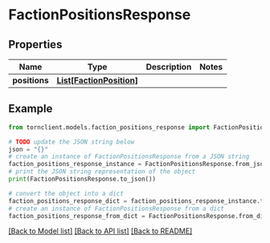 # FactionPositionsResponse


## Properties

Name | Type | Description | Notes
------------ | ------------- | ------------- | -------------
**positions** | [**List[FactionPosition]**](FactionPosition.md) |  | 

## Example

```python
from tornclient.models.faction_positions_response import FactionPositionsResponse

# TODO update the JSON string below
json = "{}"
# create an instance of FactionPositionsResponse from a JSON string
faction_positions_response_instance = FactionPositionsResponse.from_json(json)
# print the JSON string representation of the object
print(FactionPositionsResponse.to_json())

# convert the object into a dict
faction_positions_response_dict = faction_positions_response_instance.to_dict()
# create an instance of FactionPositionsResponse from a dict
faction_positions_response_from_dict = FactionPositionsResponse.from_dict(faction_positions_response_dict)
```
[[Back to Model list]](../README.md#documentation-for-models) [[Back to API list]](../README.md#documentation-for-api-endpoints) [[Back to README]](../README.md)


